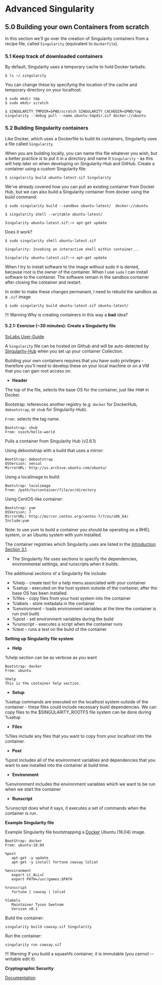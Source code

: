 # Advanced Singularity

## 5.0 Building your own Containers from scratch

In this section we'll go over the creation of Singularity containers
from a recipe file, called `Singularity` (equivalent to `Dockerfile`).

### 5.1 Keep track of downloaded containers

By default, Singularity uses a temporary cache to hold Docker tarballs:

```
$ ls ~/.singularity
```

You can change these by specifying the location of the cache and
temporary directory on your localhost:

```
$ sudo mkdir tmp
$ sudo mkdir scratch

$ SINGULARITY_TMPDIR=$PWD/scratch SINGULARITY_CACHEDIR=$PWD/tmp singularity --debug pull --name ubuntu-tmpdir.sif docker://ubuntu
```

### 5.2 Building Singularity containers

Like Docker, which uses a Dockerfile to build its containers,
Singularity uses a file called `Singularity`

When you are building locally, you can name this file whatever you wish,
but a better practice is to put it in a directory and name it
`Singularity` - as this will help later on when developing on
Singularity-Hub and GitHub. Create a container using a custom
Singularity file:

```
$ singularity build ubuntu-latest.sif Singularity
```

We've already covered how you can pull an existing container from Docker
Hub, but we can also build a Singularity container from docker using the
build command:

```
$ sudo singularity build --sandbox ubuntu-latest/  docker://ubuntu

$ singularity shell --writable ubuntu-latest/

Singularity ubuntu-latest.sif:~> apt-get update
```

Does it work?

```
$ sudo singularity shell ubuntu-latest.sif

Singularity: Invoking an interactive shell within container...

Singularity ubuntu-latest.sif:~> apt-get update
```

When I try to install software to the image without sudo it is denied,
because root is the owner of the container. When I use `sudo` I can
install software to the container. The software remain in the sandbox
container after closing the container and restart.

In order to make these changes permanant, I need to rebuild the sandbox
as a `.sif` image

```
$ sudo singularity build ubuntu-latest.sif ubuntu-latest/
```

!!! Warning
   Why is creating containers in this way a **bad** idea?

#### 5.2.1: Exercise (~30 minutes): Create a Singularity file

[SyLabs User-Guide](https://sylabs.io/guides/3.5/user-guide/)

A `Singularity` file can be hosted on Github and will be auto-detected
by [Singularity-Hub](https://www.singularity-hub.org/) when you set up
your container Collection.

Building your own containers requires that you have sudo privileges -
therefore you'll need to develop these on your local machine or on a VM
that you can gain root access on.

- **Header**

The top of the file, selects the base OS for the container, just like
`FROM` in Docker.

Bootstrap: references another registry (e.g. `docker` for DockerHub,
`debootstrap`, or `shub` for Singularity-Hub).

`From:` selects the tag name.

```
Bootstrap: shub
From: vsoch/hello-world
```

Pulls a container from Singularity Hub (v2.6.1)

Using debootstrap with a build that uses a mirror:

```
BootStrap: debootstrap
OSVersion: xenial
MirrorURL: http://us.archive.ubuntu.com/ubuntu/
```

Using a localimage to build:

```
Bootstrap: localimage
From: /path/to/container/file/or/directory
```

Using CentOS-like container:

```
Bootstrap: yum
OSVersion: 7
MirrorURL: http://mirror.centos.org/centos-7/7/os/x86_64/
Include:yum
```

Note: to use yum to build a container you should be operating on a RHEL
system, or an Ubuntu system with yum installed.

The container registries which Singularity uses are listed in the
[Introduction Section 3.1](https://learning.cyverse.org/projects/container_camp_workshop_2019/en/latest/singularity/singularityintro.html#downloading-pre-built-images).

-   The Singularity file uses sections to specify the dependencies,
    environmental settings, and runscripts when it builds.

The additional sections of a Singularity file include:

-   %help - create text for a help menu associated with your container
-   %setup - executed on the host system outside of the container, after
    the base OS has been installed.
-   %files - copy files from your host system into the container
-   %labels - store metadata in the container
-   %environment - loads environment variables at the time the container
    is run (not built)
-   %post - set environment variables during the build
-   %runscript - executes a script when the container runs
-   %test - runs a test on the build of the container

**Setting up Singularity file system**

- **Help**

%help section can be as verbose as you want

```
Bootstrap: docker
From: ubuntu

%help
This is the container help section.
```

- **Setup**

%setup commands are executed on the localhost system outside of the
container - these files could include necessary build dependencies. We
can copy files to the \$SINGULARITY\_ROOTFS file system can be done
during %setup

- **Files**

%files include any files that you want to copy from your localhost into
the container.

- **Post**

%post includes all of the environment variables and dependencies that
you want to see installed into the container at build time.

- **Environment**

%environment includes the environment variables which we want to be run
when we start the container

- **Runscript**

%runscript does what it says, it executes a set of commands when the
container is run.

**Example Singularity file**

Example Singularity file bootstrapping a
[Docker](https://hub.docker.com/_/ubuntu/) Ubuntu (16.04) image.

```
BootStrap: docker
From: ubuntu:18.04

%post
   apt-get -y update
   apt-get -y install fortune cowsay lolcat

%environment
   export LC_ALL=C
   export PATH=/usr/games:$PATH

%runscript
   fortune | cowsay | lolcat

%labels
   Maintainer Tyson Swetnam
   Version v0.1
```

Build the container:

```
singularity build cowsay.sif Singularity
```

Run the container:

```
singularity run cowsay.sif
```

!!! Warning
      If you build a squashfs container, it is immutable (you cannot --writable edit it)

**Cryptographic Security**

[Documentation](https://www.sylabs.io/guides/3.5/user-guide/signNverify.html)